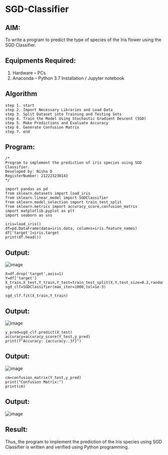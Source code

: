 # SGD-Classifier
## AIM:
To write a program to predict the type of species of the Iris flower using the SGD Classifier.

## Equipments Required:
1. Hardware – PCs
2. Anaconda – Python 3.7 Installation / Jupyter notebook

## Algorithm
```
step 1. start
step 2. Import Necessary Libraries and Load Data
step 3. Split Dataset into Training and Testing Sets
step 4. Train the Model Using Stochastic Gradient Descent (SGD)
step 5. Make Predictions and Evaluate Accuracy
step 6. Generate Confusion Matrix
step 7. end
```
## Program:
```
/*
Program to implement the prediction of iris species using SGD Classifier.
Developed by: Nisha D
RegisterNumber: 212223230143
*/
```
```
import pandas as pd
from sklearn.datasets import load_iris
from sklearn.linear_model import SGDClassifier
from sklearn.model_selection import train_test_split
from sklearn.metrics import accuracy_score,confusion_matrix
import matplotlib.pyplot as plt
import seaborn as sns
```
```
iris=load_iris()
df=pd.DataFrame(data=iris.data, columns=iris.feature_names)
df['target']=iris.target
print(df.head())
```
## Output:
![image](https://github.com/user-attachments/assets/d1e22442-c22e-44fa-839a-2746d2ee1f78)

```
X=df.drop('target',axis=1)
Y=df['target']
X_train,X_test,Y_train,Y_test=train_test_split(X,Y,test_size=0.2,random_state=1)
sgd_clf=SGDClassifier(max_iter=1000,tol=1e-3)
```
```
sgd_clf.fit(X_train,Y_train)
```
## Output:
![image](https://github.com/user-attachments/assets/a865fcc4-6fa3-447f-a802-4d9ee8413bf5)
```
y_pred=sgd_clf.predict(X_test)
accuracy=accuracy_score(Y_test,y_pred)
print(f"Accuracy: {accuracy:.3f}")
```
## Output:
![image](https://github.com/user-attachments/assets/bc2515cd-88eb-438e-8a84-5adc5960e686)

```
cm=confusion_matrix(Y_test,y_pred)
print("Confusion Matrix:")
print(cm)
```
## Output:
![image](https://github.com/user-attachments/assets/e7d9efe6-4a29-4aa2-b562-858bad18e8a0)


## Result:
Thus, the program to implement the prediction of the Iris species using SGD Classifier is written and verified using Python programming.
